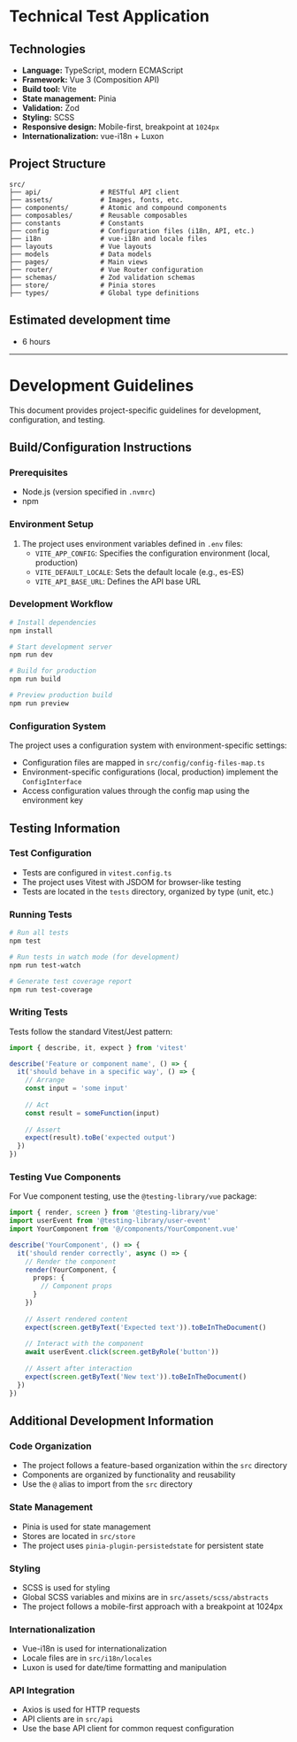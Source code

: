 # Technical Test Application

## Technologies

- **Language:** TypeScript, modern ECMAScript
- **Framework:** Vue 3 (Composition API)
- **Build tool:** Vite
- **State management:** Pinia
- **Validation:** Zod
- **Styling:** SCSS
- **Responsive design:** Mobile-first, breakpoint at `1024px`
- **Internationalization:** vue-i18n + Luxon

## Project Structure

```
src/
├── api/               # RESTful API client
├── assets/            # Images, fonts, etc.
├── components/        # Atomic and compound components
├── composables/       # Reusable composables
├── constants          # Constants
├── config             # Configuration files (i18n, API, etc.)
├── i18n               # vue-i18n and locale files
├── layouts            # Vue layouts
├── models             # Data models
├── pages/             # Main views
├── router/            # Vue Router configuration
├── schemas/           # Zod validation schemas
├── store/             # Pinia stores
├── types/             # Global type definitions
```

## Estimated development time
- 6 hours

--- 

# Development Guidelines

This document provides project-specific guidelines for development, configuration, and testing.

## Build/Configuration Instructions

### Prerequisites
- Node.js (version specified in `.nvmrc`)
- npm

### Environment Setup
1. The project uses environment variables defined in `.env` files:
    - `VITE_APP_CONFIG`: Specifies the configuration environment (local, production)
    - `VITE_DEFAULT_LOCALE`: Sets the default locale (e.g., es-ES)
    - `VITE_API_BASE_URL`: Defines the API base URL

### Development Workflow
```bash
# Install dependencies
npm install

# Start development server
npm run dev

# Build for production
npm run build

# Preview production build
npm run preview
```

### Configuration System
The project uses a configuration system with environment-specific settings:
- Configuration files are mapped in `src/config/config-files-map.ts`
- Environment-specific configurations (local, production) implement the `ConfigInterface`
- Access configuration values through the config map using the environment key

## Testing Information

### Test Configuration
- Tests are configured in `vitest.config.ts`
- The project uses Vitest with JSDOM for browser-like testing
- Tests are located in the `tests` directory, organized by type (unit, etc.)

### Running Tests
```bash
# Run all tests
npm test

# Run tests in watch mode (for development)
npm run test-watch

# Generate test coverage report
npm run test-coverage
```

### Writing Tests
Tests follow the standard Vitest/Jest pattern:

```typescript
import { describe, it, expect } from 'vitest'

describe('Feature or component name', () => {
  it('should behave in a specific way', () => {
    // Arrange
    const input = 'some input'
    
    // Act
    const result = someFunction(input)
    
    // Assert
    expect(result).toBe('expected output')
  })
})
```

### Testing Vue Components
For Vue component testing, use the `@testing-library/vue` package:

```typescript
import { render, screen } from '@testing-library/vue'
import userEvent from '@testing-library/user-event'
import YourComponent from '@/components/YourComponent.vue'

describe('YourComponent', () => {
  it('should render correctly', async () => {
    // Render the component
    render(YourComponent, {
      props: {
        // Component props
      }
    })
    
    // Assert rendered content
    expect(screen.getByText('Expected text')).toBeInTheDocument()
    
    // Interact with the component
    await userEvent.click(screen.getByRole('button'))
    
    // Assert after interaction
    expect(screen.getByText('New text')).toBeInTheDocument()
  })
})
```

## Additional Development Information

### Code Organization
- The project follows a feature-based organization within the `src` directory
- Components are organized by functionality and reusability
- Use the `@` alias to import from the `src` directory

### State Management
- Pinia is used for state management
- Stores are located in `src/store`
- The project uses `pinia-plugin-persistedstate` for persistent state

### Styling
- SCSS is used for styling
- Global SCSS variables and mixins are in `src/assets/scss/abstracts`
- The project follows a mobile-first approach with a breakpoint at 1024px

### Internationalization
- Vue-i18n is used for internationalization
- Locale files are in `src/i18n/locales`
- Luxon is used for date/time formatting and manipulation

### API Integration
- Axios is used for HTTP requests
- API clients are in `src/api`
- Use the base API client for common request configuration